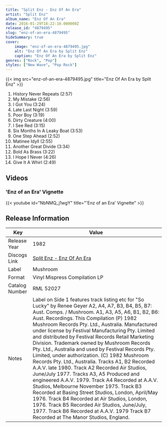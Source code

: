 ```yaml
---
title: "Split Enz - Enz Of An Era"
artist: "Split Enz"
album_name: "Enz Of An Era"
date: 2016-01-29T18:22:10.000000Z
release_id: "4879495"
slug: "enz-of-an-era-4879495"
hideSummary: true
cover:
    image: "enz-of-an-era-4879495.jpg"
    alt: "Enz Of An Era by Split Enz"
    caption: "Enz Of An Era by Split Enz"
genres: ["Rock", "Pop"]
styles: ["New Wave", "Pop Rock"]
---
```


{{< img src="enz-of-an-era-4879495.jpg" title="Enz Of An Era by Split Enz" >}}

<!-- section break -->

1. History Never Repeats (2:57)
2. My Mistake (2:56)
3. I Got You (3:24)
4. Late Last Night (3:59)
5. Poor Boy (3:19)
6. Dirty Creature (4:00)
7. I See Red (3:15)
8. Six Months In A Leaky Boat (3:53)
9. One Step Ahead (2:52)
10. Matinee Idyll (2:55)
11. Another Great Divide (3:34)
12. Bold As Brass (3:22)
13. I Hope I Never (4:26)
14. Give It A Whirl (2:49)

<!-- section break -->







## Videos
### 'Enz of an Era' Vignette
{{< youtube id="NbNMQ_j1wgY" title="'Enz of an Era' Vignette" >}}<br>



## Release Information
|  Key           | Value                                                |
| ---------------| ---------------------------------------------------- |
| Release Year   | 1982                                   |
| Discogs Link   | [Split Enz - Enz Of An Era](https://www.discogs.com/release/4879495-Split-Enz-Enz-Of-An-Era) |
| Label          | Mushroom |
| Format         | Vinyl Mispress Compilation LP |
| Catalog Number | RML 52027 |
| Notes | Label on Side 1 features track listing etc for "So Lucky" by Renee Geyer     A2, A4, A7, B3, B4, B5, B7: Aust. Comps. / Mushroom.  A1, A3, A5, A6, B1, B2, B6: Aust. Recordings.    This Compilation (P) 1982 Mushroom Records Pty. Ltd., Australia.  Manufactured under license by Festival Manufacturing Pty. Limited and distributed by Festival Records Retail Marketing Division.  Trademark owned by Mushroom Records Pty. Ltd., Australia and used by Festival Records Pty. Limited, under authorization.  (C) 1982 Mushroom Records Pty. Ltd., Australia.    Tracks A1, B2 Recorded A.A.V. late 1980.  Track A2 Recorded Air Studios, June/July 1977.  Tracks A3, A5 Produced and engineered A.A.V. 1979.  Track A4 Recorded at A.A.V. Studios, Melbourne November 1975.  Track B3 Recorded at Basing Street Studios, London, April/May 1976.  Track B4 Recorded at Air Studios, London, 1976.  Track B5 Recorded Air Studios, June/July, 1977.  Track B6 Recorded at A.A.V. 1979  Track B7 Recorded at The Manor Studios, England.  |